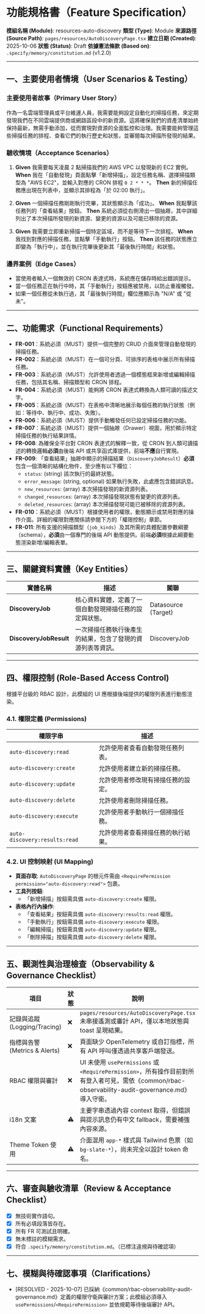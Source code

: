 # 功能規格書（Feature Specification）

**模組名稱 (Module)**: resources-auto-discovery
**類型 (Type)**: Module
**來源路徑 (Source Path)**: `pages/resources/AutoDiscoveryPage.tsx`
**建立日期 (Created)**: 2025-10-06
**狀態 (Status)**: Draft
**依據憲法條款 (Based on)**: `.specify/memory/constitution.md` (v1.2.0)

---

## 一、主要使用者情境（User Scenarios & Testing）

### 主要使用者故事（Primary User Story）
作為一名雲端管理員或平台維運人員，我需要能夠設定自動化的掃描任務，來定期發現我們在不同雲端提供商或網路區段中的新資源。這將確保我們的資產清單始終保持最新，無需手動添加，從而實現對資源的全面監控和治理。我需要能夠管理這些掃描任務的排程、查看它們的執行歷史和狀態，並審閱每次掃描所發現的結果。

### 驗收情境（Acceptance Scenarios）
1.  **Given** 我需要每天凌晨 2 點掃描我們的 AWS VPC 以發現新的 EC2 實例。
    **When** 我在「自動發現」頁面點擊「新增掃描」，設定任務名稱、選擇掃描類型為 "AWS EC2"，並輸入對應的 CRON 排程 `0 2 * * *`。
    **Then** 新的掃描任務應出現在列表中，並顯示其排程為「於 02:00 執行」。

2.  **Given** 一個掃描任務剛剛執行完畢，其狀態顯示為「成功」。
    **When** 我點擊該任務列的「查看結果」按鈕。
    **Then** 系統必須從右側滑出一個抽屜，其中詳細列出了本次掃描所發現的新資源、變更的資源以及可能已移除的資源。

3.  **Given** 我需要立即重新掃描一個特定區域，而不是等待下一次排程。
    **When** 我找到對應的掃描任務，並點擊「手動執行」按鈕。
    **Then** 該任務的狀態應立即變為「執行中」，並在執行完畢後更新其「最後執行時間」和狀態。

### 邊界案例（Edge Cases）
- 當使用者輸入一個無效的 CRON 表達式時，系統應在儲存時給出錯誤提示。
- 當一個任務正在執行中時，其「手動執行」按鈕應被禁用，以防止重複觸發。
- 如果一個任務從未執行過，其「最後執行時間」欄位應顯示為 "N/A" 或 "從未"。

---

## 二、功能需求（Functional Requirements）

- **FR-001**：系統必須（MUST）提供一個完整的 CRUD 介面來管理自動發現的掃描任務。
- **FR-002**：系統必須（MUST）在一個可分頁、可排序的表格中展示所有掃描任務。
- **FR-003**：系統必須（MUST）允許使用者透過一個模態框來新增或編輯掃描任務，包括其名稱、掃描類型和 CRON 排程。
- **FR-004**：系統必須（MUST）能夠將 CRON 表達式轉換為人類可讀的描述文字。
- **FR-005**：系統必須（MUST）在表格中清晰地展示每個任務的執行狀態（例如：等待中、執行中、成功、失敗）。
- **FR-006**：系統必須（MUST）提供手動觸發任何已設定掃描任務的功能。
- **FR-007**：系統必須（MUST）提供一個抽屜（Drawer）視圖，用於顯示特定掃描任務的執行結果詳情。
- **FR-008**: 為確保全平台對 CRON 表達式的解釋一致，從 CRON 到人類可讀描述的轉換邏輯**必須**由後端 API 或共享函式庫提供，前端**不應**自行實現。
- **FR-009**: 「查看結果」抽屜中顯示的掃描結果（`DiscoveryJobResult`）**必須**包含一個清晰的結構化物件，至少應有以下欄位：
    - `status`: (string) 該次執行的最終狀態。
    - `error_message`: (string, optional) 如果執行失敗，此處應包含錯誤訊息。
    - `new_resources`: (array) 本次掃描發現的新資源列表。
    - `changed_resources`: (array) 本次掃描發現狀態有變更的資源列表。
    - `deleted_resources`: (array) 本次掃描發現可能已被移除的資源列表。
- **FR-010**：系統必須（MUST）根據使用者的權限，動態顯示或禁用對應的操作介面。詳細的權限對應關係請參閱下方的「權限控制」章節。
- **FR-011**: 所有支援的掃描類型（`job_kinds`）及其所需的具體配置參數綱要（schema），**必須**由一個專門的後端 API 動態提供。前端**必須**根據此綱要動態渲染新增/編輯表單。

---

## 三、關鍵資料實體（Key Entities）
| 實體名稱 | 描述 | 關聯 |
|-----------|------|------|
| **DiscoveryJob** | 核心資料實體，定義了一個自動發現掃描任務的設定與狀態。 | Datasource (Target) |
| **DiscoveryJobResult** | 一次掃描任務執行後產生的結果，包含了發現的資源列表等資訊。 | DiscoveryJob |

---

## 四、權限控制 (Role-Based Access Control)

根據平台級的 RBAC 設計，此模組的 UI 應根據後端提供的權限列表進行動態渲染。

### 4.1. 權限定義 (Permissions)
| 權限字串 | 描述 |
|---|---|
| `auto-discovery:read` | 允許使用者查看自動發現任務列表。 |
| `auto-discovery:create` | 允許使用者建立新的掃描任務。 |
| `auto-discovery:update` | 允許使用者修改現有掃描任務的設定。 |
| `auto-discovery:delete` | 允許使用者刪除掃描任務。 |
| `auto-discovery:execute` | 允許使用者手動執行一個掃描任務。 |
| `auto-discovery:results:read` | 允許使用者查看掃描任務的執行結果。 |

### 4.2. UI 控制映射 (UI Mapping)
- **頁面存取**: `AutoDiscoveryPage` 的根元件需由 `<RequirePermission permission="auto-discovery:read">` 包裹。
- **工具列按鈕**:
  - 「新增掃描」按鈕需具備 `auto-discovery:create` 權限。
- **表格內行內操作**:
  - 「查看結果」按鈕需具備 `auto-discovery:results:read` 權限。
  - 「手動執行」按鈕需具備 `auto-discovery:execute` 權限。
  - 「編輯掃描」按鈕需具備 `auto-discovery:update` 權限。
  - 「刪除掃描」按鈕需具備 `auto-discovery:delete` 權限。

---

## 五、觀測性與治理檢查（Observability & Governance Checklist）

| 項目 | 狀態 | 說明 |
|------|------|------|
| 記錄與追蹤 (Logging/Tracing) | ❌ | `pages/resources/AutoDiscoveryPage.tsx` 未串接遙測或審計 API，僅以本地狀態與 toast 呈現結果。 |
| 指標與告警 (Metrics & Alerts) | ❌ | 頁面缺少 OpenTelemetry 或自訂指標，所有 API 呼叫僅透過共享客戶端發送。 |
| RBAC 權限與審計 | ❌ | UI 未使用 `usePermissions` 或 `<RequirePermission>`，所有操作目前對所有登入者可見，需依《common/rbac-observability-audit-governance.md》導入守衛。 |
| i18n 文案 | ⚠️ | 主要字串透過內容 context 取得，但錯誤與提示訊息仍有中文 fallback，需要補強內容來源。 |
| Theme Token 使用 | ⚠️ | 介面混用 `app-*` 樣式與 Tailwind 色票（如 `bg-slate-*`），尚未完全以設計 token 命名。 |

---

## 六、審查與驗收清單（Review & Acceptance Checklist）

- [x] 無技術實作語句。
- [x] 所有必填段落皆存在。
- [x] 所有 FR 可測試且明確。
- [x] 無未標註的模糊需求。
- [x] 符合 `.specify/memory/constitution.md`。（已標注違規與待確認項）

---

## 七、模糊與待確認事項（Clarifications）

- [RESOLVED - 2025-10-07] 已採納《common/rbac-observability-audit-governance.md》定義的權限守衛與審計方案；此模組必須導入 `usePermissions`/`<RequirePermission>` 並依規範等待後端審計 API。